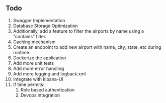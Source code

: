 ## Todo
1. Swagger Implementation
2. Database Storage Optimization
3. Additionally, add a feature to filter the airports by name using a “contains” filter.
4. Caching mechanism
5. Create an endpoint to add new airport with name, city, state, etc during runtime.
6. Dockerize the application
7. Add more unit tests
8. Add more error handling
9. Add more logging and logback.xml
10. Integrate with kibana-UI
11. If time permits:
    1. Role based authentication
    2. Devops integration
